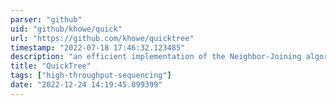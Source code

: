 ```yaml
---
parser: "github"
uid: "github/khowe/quick"
url: "https://github.com/khowe/quicktree"
timestamp: "2022-07-18 17:46:32.123485"
description: "an efficient implementation of the Neighbor-Joining algorithm."
title: "QuickTree"
tags: ["high-throughput-sequencing"]
date: "2022-12-24 14:19:45.099399"
---
```

